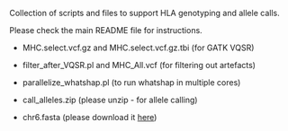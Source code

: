 
Collection of scripts and files to support HLA genotyping and allele calls. 

Please check the main README file for instructions.

- MHC.select.vcf.gz and MHC.select.vcf.gz.tbi (for GATK VQSR)

- filter_after_VQSR.pl and MHC_All.vcf (for filtering out artefacts)

- parallelize_whatshap.pl (to run whatshap in multiple cores)

- call_alleles.zip (please unzip - for allele calling)

- chr6.fasta (please download it [here](http://www.castelli-lab.net/web/download/support/chr6.zip))
